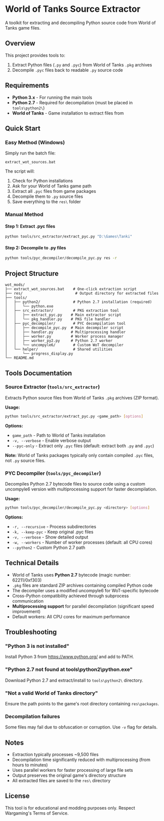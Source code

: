 # World of Tanks Source Extractor

A toolkit for extracting and decompiling Python source code from World of Tanks game files.

## Overview

This project provides tools to:
1. Extract Python files (`.py` and `.pyc`) from World of Tanks `.pkg` archives
2. Decompile `.pyc` files back to readable `.py` source code

## Requirements

- **Python 3.x** - For running the main tools
- **Python 2.7** - Required for decompilation (must be placed in `tools\python2\`)
- **World of Tanks** - Game installation to extract files from

## Quick Start

### Easy Method (Windows)

Simply run the batch file:
```batch
extract_wot_sources.bat
```

The script will:
1. Check for Python installations
2. Ask for your World of Tanks game path
3. Extract all `.pyc` files from game packages
4. Decompile them to `.py` source files
5. Save everything to the `res\` folder

### Manual Method

#### Step 1: Extract .pyc files
```bash
python tools/src_extractor/extract_pyc.py "D:\Games\Tanki"
```

#### Step 2: Decompile to .py files
```bash
python tools/pyc_decompiler/decompile_pyc.py res -r
```

## Project Structure

```
wot_mods/
├── extract_wot_sources.bat    # One-click extraction script
├── res/                        # Output directory for extracted files
├── tools/
│   ├── python2/               # Python 2.7 installation (required)
│   │   └── python.exe
│   ├── src_extractor/         # PKG extraction tool
│   │   ├── extract_pyc.py    # Main extractor script
│   │   └── pkg_handler.py    # PKG file handler
│   ├── pyc_decompiler/        # PYC decompilation tool
│   │   ├── decompile_pyc.py  # Main decompiler script
│   │   ├── handler.py        # Multiprocessing handler
│   │   ├── worker.py         # Worker process manager
│   │   ├── worker_py2.py     # Python 2.7 worker
│   │   └── uncompyle6/        # Custom WoT decompiler
│   └── helper/                # Shared utilities
│       └── progress_display.py
└── README.md
```

## Tools Documentation

### Source Extractor (`tools/src_extractor`)

Extracts Python source files from World of Tanks `.pkg` archives (ZIP format).

**Usage:**
```bash
python tools/src_extractor/extract_pyc.py <game_path> [options]
```

**Options:**
- `game_path` - Path to World of Tanks installation
- `-v, --verbose` - Enable verbose output
- `--pyc-only` - Extract only `.pyc` files (default: extract both `.py` and `.pyc`)

**Note:** World of Tanks packages typically only contain compiled `.pyc` files, not `.py` source files.

### PYC Decompiler (`tools/pyc_decompiler`)

Decompiles Python 2.7 bytecode files to source code using a custom uncompyle6 version with multiprocessing support for faster decompilation.

**Usage:**
```bash
python tools/pyc_decompiler/decompile_pyc.py <directory> [options]
```

**Options:**
- `-r, --recursive` - Process subdirectories
- `-k, --keep-pyc` - Keep original .pyc files
- `-v, --verbose` - Show detailed output
- `-w, --workers` - Number of worker processes (default: all CPU cores)
- `--python2` - Custom Python 2.7 path

## Technical Details

- World of Tanks uses **Python 2.7** bytecode (magic number: 62211/0xf303)
- `.pkg` files are standard ZIP archives containing compiled Python code
- The decompiler uses a modified uncompyle6 for WoT-specific bytecode
- Cross-Python compatibility achieved through subprocess communication
- **Multiprocessing support** for parallel decompilation (significant speed improvement)
- Default workers: All CPU cores for maximum performance

## Troubleshooting

### "Python 3 is not installed"
Install Python 3 from https://www.python.org/ and add to PATH.

### "Python 2.7 not found at tools\python2\python.exe"
Download Python 2.7 and extract/install to `tools\python2\` directory.

### "Not a valid World of Tanks directory"
Ensure the path points to the game's root directory containing `res\packages`.

### Decompilation failures
Some files may fail due to obfuscation or corruption. Use `-v` flag for details.

## Notes

- Extraction typically processes ~9,500 files
- Decompilation time significantly reduced with multiprocessing (from hours to minutes)
- Uses parallel workers for faster processing of large file sets
- Output preserves the original game's directory structure
- All extracted files are saved to the `res\` directory

## License

This tool is for educational and modding purposes only. Respect Wargaming's Terms of Service.